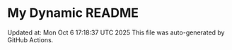 # My Dynamic README
Updated at: Mon Oct  6 17:18:37 UTC 2025
This file was auto-generated by GitHub Actions.
